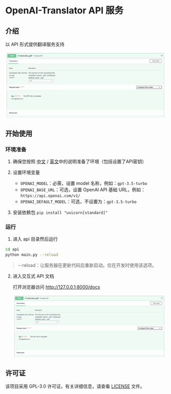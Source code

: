 # OpenAI-Translator API 服务

## 介绍

以 API 形式提供翻译服务支持

![openai-translator-api](imgs/api.jpg)

## 开始使用

### 环境准备

1. 确保您按照 [中文](../README-CN.md) / [英文](../README.md)中的说明准备了环境（包括设置了API密钥）

2. 设置环境变量
    * `OPENAI_MODEL`：必需，设置 model 名称，例如：`gpt-3.5-turbo`
    * `OPENAI_BASE_URL`：可选，设置 OpenAI API 基础 URL，例如：`https://api.openai.com/v1/`
    * `OPENAI_DEFAULT_MODEL`：可选，不设置为：`gpt-3.5-turbo`

3. 安装依赖包 `pip install "uvicorn[standard]"`

### 运行

1. 进入 api 目录然后运行

```bash
cd api
python main.py --reload
```

> --reload：让服务器在更新代码后重新启动。仅在开发时使用该选项。

2. 进入交互式 API 文档

    打开浏览器访问 <http://127.0.0.1:8000/docs>

    ![openai-translator-api](imgs/api.jpg)

## 许可证

该项目采用 GPL-3.0 许可证。有关详细信息，请查看 [LICENSE](../LICENSE) 文件。
